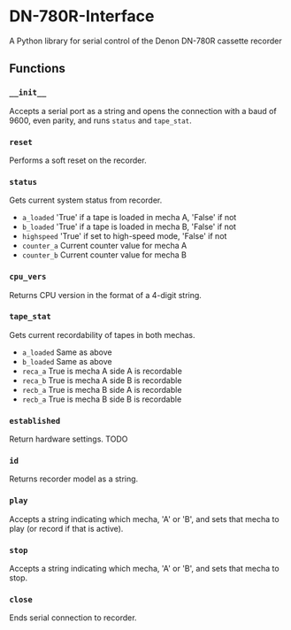 # DN-780R-Interface
 A Python library for serial control of the Denon DN-780R cassette recorder


## Functions
### `__init__`
Accepts a serial port as a string and opens the connection with a baud of 9600, even parity, and runs `status` and `tape_stat`.

### `reset`
Performs a soft reset on the recorder.

### `status`
Gets current system status from recorder.
* `a_loaded` 'True' if a tape is loaded in mecha A, 'False' if not
* `b_loaded` 'True' if a tape is loaded in mecha B, 'False' if not
* `highspeed` 'True' if set to high-speed mode, 'False' if not
* `counter_a` Current counter value for mecha A
* `counter_b` Current counter value for mecha B

### `cpu_vers`
Returns CPU version in the format of a 4-digit string.

### `tape_stat`
Gets current recordability of tapes in both mechas.
* `a_loaded` Same as above
* `b_loaded` Same as above
* `reca_a` True is mecha A side A is recordable
* `reca_b` True is mecha A side B is recordable
* `recb_a` True is mecha B side A is recordable
* `recb_a` True is mecha B side B is recordable

### `established`
Return hardware settings.
TODO

### `id`
Returns recorder model as a string.

### `play`
Accepts a string indicating which mecha, 'A' or 'B', and sets that mecha to play (or record if that is active).

### `stop`
Accepts a string indicating which mecha, 'A' or 'B', and sets that mecha to stop.

### `close`
Ends serial connection to recorder.
